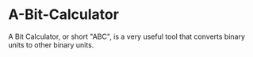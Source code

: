 # A-Bit-Calculator
A Bit Calculator, or short "ABC", is a very useful tool that converts binary units to other binary units.

